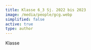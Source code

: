 ```yaml
---
title: Klasse 6_3 Sj. 2022 bis 2023
image: /media/people/gcg.webp
simplified: false
active: true
type: author
---
```

Klasse
